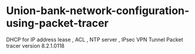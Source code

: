 # Union-bank-network-configuration-using-packet-tracer
DHCP for IP address lease , ACL , NTP server , IPsec VPN Tunnel
Packet tracer version 8.2.1.0118
